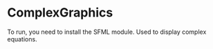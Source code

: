 # ComplexGraphics

To run, you need to install the SFML module. 
Used to display complex equations.

